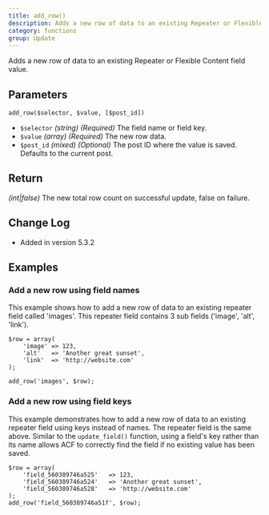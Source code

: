 ```yaml
---
title: add_row()
description: Adds a new row of data to an existing Repeater or Flexible Content field value.
category: functions
group: Update
---
```


Adds a new row of data to an existing Repeater or Flexible Content field value.

## Parameters
```
add_row($selector, $value, [$post_id])
```
- `$selector`		*(string)*	*(Required)*	The field name or field key.
- `$value`			*(array)*	*(Required)*	The new row data.
- `$post_id`		*(mixed)*	*(Optional)*	The post ID where the value is saved. Defaults to the current post.

## Return
*(int|false)* The new total row count on successful update, false on failure.

## Change Log
- Added in version 5.3.2

## Examples

### Add a new row using field names
This example shows how to add a new row of data to an existing repeater field called 'images'. This repeater field contains 3 sub fields ('image', 'alt', 'link').
```
$row = array(
	'image'	=> 123,
	'alt'	=> 'Another great sunset',
	'link'	=> 'http://website.com'
);

add_row('images', $row);
```

### Add a new row using field keys
This example demonstrates how to add a new row of data to an existing repeater field using keys instead of names. The repeater field is the same above.
Similar to the `update_field()` function, using a field's key rather than its name allows ACF to correctly find the field if no existing value has been saved.
```
$row = array(
	'field_560389746a525'	=> 123,
	'field_560389746a524'	=> 'Another great sunset',
	'field_560389746a528'	=> 'http://website.com'
);
add_row('field_560389746a51f', $row);
```